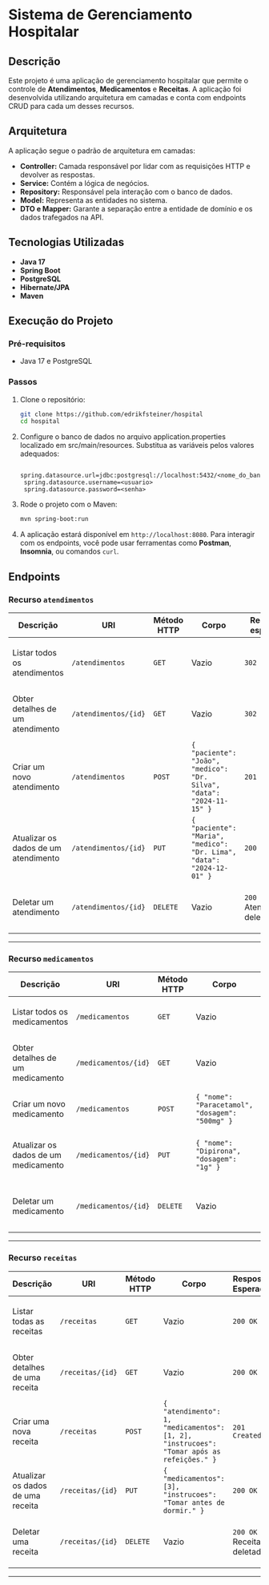 # Sistema de Gerenciamento Hospitalar

## **Descrição**
Este projeto é uma aplicação de gerenciamento hospitalar que permite o controle de **Atendimentos**, **Medicamentos** e **Receitas**. A aplicação foi desenvolvida utilizando arquitetura em camadas e conta com endpoints CRUD para cada um desses recursos.

## **Arquitetura**
A aplicação segue o padrão de arquitetura em camadas:
- **Controller:** Camada responsável por lidar com as requisições HTTP e devolver as respostas.
- **Service:** Contém a lógica de negócios.
- **Repository:** Responsável pela interação com o banco de dados.
- **Model:** Representa as entidades no sistema.
- **DTO e Mapper:** Garante a separação entre a entidade de domínio e os dados trafegados na API.

## **Tecnologias Utilizadas**
- **Java 17**
- **Spring Boot**
- **PostgreSQL**
- **Hibernate/JPA**
- **Maven**

## **Execução do Projeto**
### **Pré-requisitos**
- Java 17 e PostgreSQL

### **Passos**
1. Clone o repositório:
   ```bash
   git clone https://github.com/edrikfsteiner/hospital
   cd hospital
   ```
2. Configure o banco de dados no arquivo application.properties localizado em src/main/resources. Substitua as variáveis pelos valores adequados:
   ```
    spring.datasource.url=jdbc:postgresql://localhost:5432/<nome_do_banco>
    spring.datasource.username=<usuario>
    spring.datasource.password=<senha>
   ```
3. Rode o projeto com o Maven:
   ```bash
   mvn spring-boot:run
   ```
4. A aplicação estará disponível em `http://localhost:8080`. Para interagir com os endpoints, você pode usar ferramentas como **Postman**, **Insomnia**, ou comandos `curl`.

## **Endpoints**
### Recurso `atendimentos`

| Descrição                            | URI                          | Método HTTP | Corpo                                                                 | Resposta esperada | Erros esperados                                     |
|--------------------------------------|------------------------------|-------------|-----------------------------------------------------------------------|-------------------|----------------------------------------------------|
| Listar todos os atendimentos         | `/atendimentos`              | `GET`       | Vazio                                                                 | `302 FOUND`          | `404 Not Found` - Não há atendimentos listados   |
| Obter detalhes de um atendimento     | `/atendimentos/{id}`         | `GET`       | Vazio                                                                 | `302 FOUND`          | `404 Not Found` - Atendimento não encontrado      |
| Criar um novo atendimento            | `/atendimentos`              | `POST`      | `{ "paciente": "João", "medico": "Dr. Silva", "data": "2024-11-15" }` | `201 Created`     | `400 Bad Request` - {dado} inválido               |
| Atualizar os dados de um atendimento | `/atendimentos/{id}`         | `PUT`       | `{ "paciente": "Maria", "medico": "Dr. Lima", "data": "2024-12-01" }` | `200 OK`          | `404 Not Found` - Atendimento não encontrado      |
| Deletar um atendimento               | `/atendimentos/{id}`         | `DELETE`    | Vazio                                                                 | `200 OK` - Atendimento deletado          | `404 Not Found` - Atendimento não encontrado      |

---

### Recurso `medicamentos`

| Descrição                        | URI                    | Método HTTP | Corpo                                        | Resposta Esperada | Erros esperados                              |
|----------------------------------|------------------------|-------------|----------------------------------------------|-------------------|---------------------------------------------|
| Listar todos os medicamentos     | `/medicamentos`        | `GET`       | Vazio                                        | `200 OK`          | `404 Not Found` - Não há medicamentos listados |
| Obter detalhes de um medicamento | `/medicamentos/{id}`   | `GET`       | Vazio                                        | `200 OK`          | `404 Not Found` - Medicamento não encontrado |
| Criar um novo medicamento        | `/medicamentos`        | `POST`      | `{ "nome": "Paracetamol", "dosagem": "500mg" }` | `201 Created`     | `400 Bad Request` - {dado} inválido        |
| Atualizar os dados de um medicamento | `/medicamentos/{id}` | `PUT`       | `{ "nome": "Dipirona", "dosagem": "1g" }` | `200 OK`          | `404 Not Found` - Medicamento não encontrado |
| Deletar um medicamento           | `/medicamentos/{id}`   | `DELETE`    | Vazio                                        | `200 OK` - Medicamento deletado          | `404 Not Found` - Medicamento não encontrado |

---

### Recurso `receitas`

| Descrição                     | URI                      | Método HTTP | Corpo                                                                                              | Resposta Esperada | Erros esperados                                |
|-------------------------------|--------------------------|-------------|----------------------------------------------------------------------------------------------------|-------------------|-----------------------------------------------|
| Listar todas as receitas      | `/receitas`              | `GET`       | Vazio                                                                                              | `200 OK`          | `404 Not Found` - Nenhuma receita encontrada |
| Obter detalhes de uma receita | `/receitas/{id}`         | `GET`       | Vazio                                                                                              | `200 OK`          | `404 Not Found` - Receita não encontrada     |
| Criar uma nova receita        | `/receitas`              | `POST`      | `{ "atendimento": 1, "medicamentos": [1, 2], "instrucoes": "Tomar após as refeições." }`           | `201 Created`     | `400 Bad Request` - {dado} inválido          |
| Atualizar os dados de uma receita | `/receitas/{id}`    | `PUT`       | `{ "medicamentos": [3], "instrucoes": "Tomar antes de dormir." }`                                  | `200 OK`          | `404 Not Found` - Receita não encontrada     |
| Deletar uma receita           | `/receitas/{id}`         | `DELETE`    | Vazio                                                                                              | `200 OK` - Receita deletada          | `404 Not Found` - Receita não encontrada     |

---